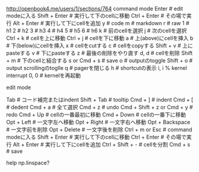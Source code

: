 http://openbook4.me/users/1/sections/764
command mode
Enter # edit modeに入る
Shift + Enter # 実行して下のcellに移動
Ctrl + Enter # その場で実行
Alt + Enter # 実行して下にcellを追加
y # code
m # markdown
r # raw
1 # h1
2 # h2
3 # h3
4 # h4
5 # h5
6 # h6
k # 前のcellを選択
j # 次のcellを選択
Ctrl + k # cellを上に移動
Ctrl + j # cellを下に移動
a # 上(above)にcellを挿入
b # 下(below)にcellを挿入
x # cellをcutする
c # cellをcopyする
Shift + v # 上にpasteする
v # 下にpasteする
z # 最後の削除をやり直す
d, d # cellを削除
Shift + m # 下のcellと結合する
s or Cmd + s # save
o # outputのtoggle
Shift + o # output scrollingのtoglle
q # pagerを閉じる
h # shortcutの表示
i, i % kernel interrupt
0, 0 # kernelを再起動

edit mode

Tab # コード補完またはindent
Shift + Tab # tooltip
Cmd + ] # indent
Cmd + [ # dedent
Cmd + a # 全て選択
Cmd + z # undo
Cmd + Shift + z or Cmd + y # redo
Cmd + Up # cellの一番最初に移動
Cmd + Down # cellの一番下に移動
Opt + Left # 一文字左へ移動
Opt + Right # 一文字右へ移動
Opt + Backspace # 一文字前を削除
Opt + Delete # 一文字後を削除
Ctrl + m or Esc # command modeに入る
Shift + Enter # 実行して下のcellに移動
Ctrl + Enter # その場で実行
Alt + Enter # 実行して下にcellを追加
Ctrl + Shift + - # cellを分割
Cmd + s # save

help
np.linspace?
